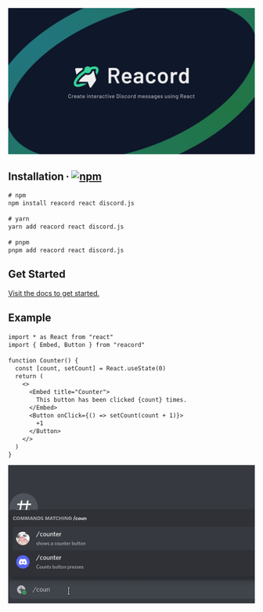 <center>
  <img src="./packages/website/app/assets/banner.png" alt="Reacord: Create interactive Discord messages using React">
</center>

## Installation ∙ [![npm](https://img.shields.io/npm/v/reacord?color=blue&style=flat-square)](https://www.npmjs.com/package/reacord)

```console
# npm
npm install reacord react discord.js

# yarn
yarn add reacord react discord.js

# pnpm
pnpm add reacord react discord.js

```

## Get Started

[Visit the docs to get started.](https://reacord.fly.dev/guides/getting-started)

## Example

<!-- prettier-ignore -->
```tsx
import * as React from "react"
import { Embed, Button } from "reacord"

function Counter() {
  const [count, setCount] = React.useState(0)
  return (
    <>
      <Embed title="Counter">
        This button has been clicked {count} times.
      </Embed>
      <Button onClick={() => setCount(count + 1)}>
        +1
      </Button>
    </>
  )
}
```

![Counter demo](./reacord-counter-demo.gif)
